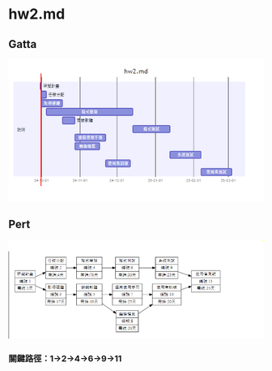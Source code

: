 # hw2.md
## Gatta
![Gatta](hw2gatta.png "Gatta")
## Pert
![Pert](hw2Pert.png "Pert")
### 關鍵路徑：1->2->4->6->9->11

